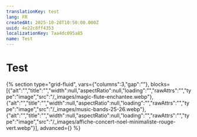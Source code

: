 ```yaml
---
translationKey: test
lang: FR
createdAt: 2025-10-28T10:50:00.000Z
uuid: 4e22c8ff4353
localizationKey: 7aa4dc095a85
name: Test
---
```

# Test

{% section type="grid-fluid", vars={"columns":3,"gap":""}, blocks=[{"alt":"","title":"","width":null,"aspectRatio":null,"loading":"","rawAttrs":"","type":"image","src":"/_images/magic-flute-enchantee.webp"},{"alt":"","title":"","width":null,"aspectRatio":null,"loading":"","rawAttrs":"","type":"image","src":"/_images/music-bands-25-26.webp"},{"alt":"","title":"","width":null,"aspectRatio":null,"loading":"","rawAttrs":"","type":"image","src":"/_images/affiche-concert-noel-minimaliste-rouge-vert.webp"}], advanced={} %}
